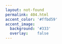 ```yaml
---
layout: not-found
permalink: 404.html
accent_color: '#ffbd59'
accent_image:
  background: '#333'
  overlay:    false
---
```

